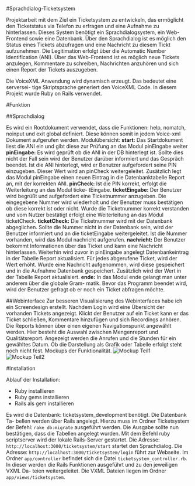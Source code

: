 #Sprachdialog-Ticketsystem

Projektarbeit mit dem Ziel ein Ticketsystem zu entwickeln, das ermöglicht den Ticketstatus via Telefon zu erfragen und eine Aufnahme zu hinterlassen. Dieses System benötigt ein Sprachdialogsystem, ein Web-Frontend sowie eine Datenbank. Über den Sprachdialog ist es möglich den Status eines Tickets abzufragen und eine Nachricht zu diesem Tickt aufzunehmen. Die Legitimation erfolgt über die Automatic Number Identification (ANI).
Über das Web-Frontend ist es möglich neue Tickets anzulegen, Kommentare zu
schreiben, Nachrichten anzuhören und sich einen Report der Tickets auszugeben.

Die VoiceXML Anwendung wird dynamisch erzeugt. Das bedeutet eine serversei-
tige Skriptsprache generiert den VoiceXML Code. In diesem Projekt wurde Ruby
on Rails verwendet.

#Funktion

##Sprachdialog

Es wird ein Rootdokument verwendet, dass die Funktionen: help, nomatch, noinput und exit global definiert. Diese können somit in jedem Voice-xml Dokument aufgerufen werden. 
Modulübersicht:
**start:** Das Startdokument liest die ANI ein und gibt diese zur Prüfung an das
Modul pinEingabe weiter
**pinEingabe:** Es wird geprüft ob die ANI in der DB hinterlegt ist. Sollte dies
nicht der Fall sein wird der Benutzer darüber informiert und das Gespräch
beendet. Ist die ANI hinterlegt, wird er Benutzer aufgefordert seine PIN
einzugeben. Dieser Wert wird an pinCheck weitergeleitet. Zusätzlich legt das
Modul pinEingabe einen neuen Eintrag in die Datenbanktabelle Report an,
mit der korrekten ANI.
**pinCheck:** Ist die PIN korrekt, erfolgt die Weiterleitung an das Modul ticke-
tEingabe.
**ticketEingabe:** Der Benutzer wird begrüßt und aufgefordert eine Ticketnummer
anzugeben. Die eingegebene Nummer wird wiederholt und der Benutzer muss
bestätigen ob diese korrekt ist oder nicht. Wurde die Ticketnummer korrekt
verstanden und vom Nutzer bestätigt erfolgt eine Weiterleitung an das Modul
ticketCheck.
**ticketCheck:** Die Ticketnummer wird mit der Datenbank abgeglichen. Sollte die
Nummer nicht in der Datenbank sein, wird der Benutzer informiert und an
die ticketEingabe weitergeleitet. Ist die Nummer vorhanden, wird das Modul
nachricht aufgerufen.
**nachricht:** Der Benutzer bekommt Informationen über das Ticket und kann
eine Nachricht hinterlassen. Weiterhin wird zuvor in pinEingabe angelegt
Datenbankeintrag in der Tabelle Report aktualisiert. Für jedes abgerufene
Ticket, wird der Wert erhöht. Wurde eine Nachricht aufgenommen, wird diese
gespeichert und in die Aufnahme Datenbank gespeichert. Zusätzlich wird der
Wert in der Tabelle Report aktualisiert.
**ende:** In das Modul ende gelangt man unter anderem über die globale Gram-
matik. Bevor das Programm beendet wird, wird der Benutzer gefragt ob er
noch ein Ticket abfragen möchte.

##Webinterface
Zur besseren Visualisierung des Webinterfaces habe ich ein Screendesign erstellt. Nachdem Login wird eine Übersicht der vorhanden Tickets
angezeigt. Klickt der Benutzer auf ein Ticket kann er das Ticket schließen, Kommentare hinzufügen und sich Recordings anhören. Die Reports können über einen eigenen Navigationspunkt angewählt werden. Hier besteht die Auswahl zwischen Mengenreport und Qualitätsreport. Angezeigt werden die Anrufen und die Stunden für ein gewähltes Datum. Ob die Darstellung als Grafik oder Tabelle erfolgt steht noch nicht fest.
Mockups der Funktionalität.
![Mockup Teil1](http://cla.udia-ceh.de/images/mockup_sds_teil1.png)
![Mockup Teil2](http://cla.udia-ceh.de/images/mockup_sds_teil2.png)


#Installation

Ablauf der Installation:
* Ruby installieren
* Ruby gems installieren
* Rails als gem installieren

Es wird die Datenbank: ticketsystem_development benötigt. Die Datenbank Ta-
bellen werden über Rails angelegt. Hierzu muss im Ordner Ticketsystem der Befehl: `rake db:migrate` ausgeführt werden. Die Ausgabe sollte nun bestätigen, dass die Tabellen angelegt wurden. Mit dem Befehl ruby scriptserver wird der lokale Rails-Server gestartet.
Die Adresse: `http://localhost:3000/ticketsystem/start` startet den Sprachdialog.
Die Adresse: `http://localhost:3000/ticketsystem/login` führt zur Webseite.
Im Ordner `app/controller` befindet sich die Datei `ticketsystem_controller.rb`. In
dieser werden die Rails Funktionen ausgeführt und zu den jeweiligen VXML Da-
teien weitergeleitet.
Die VXML Dateien liegen im Ordner `app/views/ticketsystem`.

